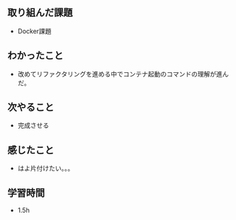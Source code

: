 ## 取り組んだ課題
- Docker課題

## わかったこと
- 改めてリファクタリングを進める中でコンテナ起動のコマンドの理解が進んだ。

## 次やること
- 完成させる

## 感じたこと
- はよ片付けたい。。。

## 学習時間
- 1.5h
